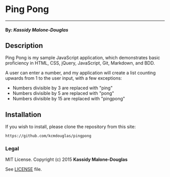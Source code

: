 # Ping Pong
------------------------------------

#### By: *Kassidy Malone-Douglas*

## Description

Ping Pong is my sample JavaScript application, which demonstrates basic proficiency in HTML, CSS, jQuery, JavaScript, Git, Markdown, and BDD.

A user can enter a number, and my application will create a list counting upwards from 1 to the user input, with a few exceptions:
* Numbers divisible by 3 are replaced with "ping"
* Numbers divisible by 5 are replaced with "pong"
* Numbers divisible by 15 are replaced with "pingpong"

## Installation

If you wish to install, please clone the repository from this site:

    https://github.com/kcmdouglas/pingpong


### Legal

MIT License. Copyright (c) 2015 **Kassidy Malone-Douglas**

See [LICENSE](https://github.com/kcmdouglas/pingpong/blob/master/LICENSE) file.
